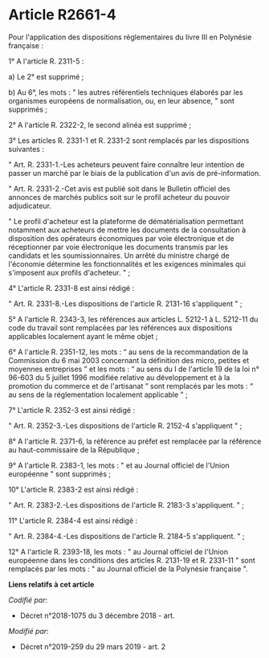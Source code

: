 # Article R2661-4

Pour l'application des dispositions réglementaires du livre III en Polynésie française :

1° A l'article R. 2311-5 :

a) Le 2° est supprimé ;

b) Au 6°, les mots : " les autres référentiels techniques élaborés par les organismes européens de normalisation, ou, en leur
absence, " sont supprimés ;

2° A l'article R. 2322-2, le second alinéa est supprimé ;

3° Les articles R. 2331-1 et R. 2331-2 sont remplacés par les dispositions suivantes :

" Art. R. 2331-1.-Les acheteurs peuvent faire connaître leur intention de passer un marché par le biais de la publication
d'un avis de pré-information.

" Art. R. 2331-2.-Cet avis est publié soit dans le Bulletin officiel des annonces de marchés publics soit sur le profil
acheteur du pouvoir adjudicateur.

" Le profil d'acheteur est la plateforme de dématérialisation permettant notamment aux acheteurs de mettre les documents de
la consultation à disposition des opérateurs économiques par voie électronique et de réceptionner par voie électronique les
documents transmis par les candidats et les soumissionnaires. Un arrêté du ministre chargé de l'économie détermine les
fonctionnalités et les exigences minimales qui s'imposent aux profils d'acheteur. " ;

4° L'article R. 2331-8 est ainsi rédigé :

" Art. R. 2331-8.-Les dispositions de l'article R. 2131-16 s'appliquent " ;

5° A l'article R. 2343-3, les références aux articles L. 5212-1 à L. 5212-11 du code du travail sont remplacées par les
références aux dispositions applicables localement ayant le même objet ;

6° A l'article R. 2351-12, les mots : “ au sens de la recommandation de la Commission du 6 mai 2003 concernant la définition
des micro, petites et moyennes entreprises ” et les mots : “ au sens du I de l'article 19 de la loi n° 96-603 du 5 juillet
1996 modifiée relative au développement et à la promotion du commerce et de l'artisanat ” sont remplacés par les mots : “ au
sens de la réglementation localement applicable ” ;

7° L'article R. 2352-3 est ainsi rédigé :

" Art. R. 2352-3.-Les dispositions de l'article R. 2152-4 s'appliquent "  ;

8° A l'article R. 2371-6, la référence au préfet est remplacée par la référence au haut-commissaire de la République ;

9° A l'article R. 2383-1, les mots : " et au Journal officiel de l'Union européenne " sont supprimés ;

10° L'article R. 2383-2 est ainsi rédigé :

" Art. R. 2383-2.-Les dispositions de l'article R. 2183-3 s'appliquent. " ;

11° L'article R. 2384-4 est ainsi rédigé :

" Art. R. 2384-4.-Les dispositions de l'article R. 2184-5 s'appliquent. " ;

12° A l'article R. 2393-18, les mots : " au Journal officiel de l'Union européenne dans les conditions des articles R.
2131-19 et R. 2331-11 " sont remplacés par les mots : " au Journal officiel de la Polynésie française ".

**Liens relatifs à cet article**

_Codifié par_:

  - Décret n°2018-1075 du 3 décembre 2018 - art.

_Modifié par_:

  - Décret n°2019-259 du 29 mars 2019 - art. 2
